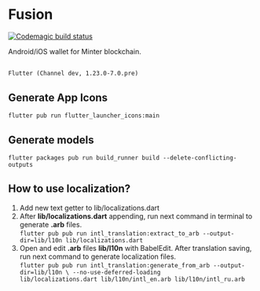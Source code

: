 # Fusion 
  
[![Codemagic build status](https://api.codemagic.io/apps/5f317971cfa936e4b9f461b7/5f317971cfa936e4b9f461b6/status_badge.svg)](https://codemagic.io/apps/5f317971cfa936e4b9f461b7/5f317971cfa936e4b9f461b6/latest_build)

Android/iOS wallet for Minter blockchain.
##
`Flutter (Channel dev, 1.23.0-7.0.pre)`


## Generate App Icons
`flutter pub run flutter_launcher_icons:main`

## Generate models
`flutter packages pub run build_runner build --delete-conflicting-outputs`

## How to use localization?

1. Add new text getter to lib/localizations.dart
2. After **lib/localizations.dart** appending, run next command in terminal to generate **.arb** files.  
`flutter pub pub run intl_translation:extract_to_arb --output-dir=lib/l10n lib/localizations.dart`
3. Open and edit **.arb** files **lib/l10n** with BabelEdit. After translation saving, run next command to generate localization files.  
`flutter pub pub run intl_translation:generate_from_arb --output-dir=lib/l10n \ --no-use-deferred-loading             lib/localizations.dart lib/l10n/intl_en.arb lib/l10n/intl_ru.arb`